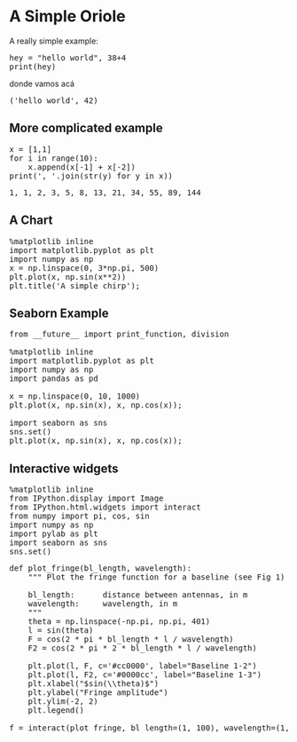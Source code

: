 # A Simple Oriole

A really simple example:

<pre data-code-language="python" data-executable="true" data-type="programlisting">
hey = "hello world", 38+4
print(hey)
</pre>
 donde vamos acá
<pre class="output_subarea output_stream output_stdout output_text" data-output="true">
('hello world', 42)
</pre>

## More complicated example


<pre data-code-language="python" data-executable="true" data-type="programlisting">
x = [1,1]
for i in range(10):    
    x.append(x[-1] + x[-2]) 
print(', '.join(str(y) for y in x))
</pre>

<pre class="output_subarea output_stream output_stdout output_text" data-output="true">
1, 1, 2, 3, 5, 8, 13, 21, 34, 55, 89, 144
</pre>


## A Chart

<pre data-code-language="python" data-executable="true" data-type="programlisting">
%matplotlib inline
import matplotlib.pyplot as plt
import numpy as np
x = np.linspace(0, 3*np.pi, 500)
plt.plot(x, np.sin(x**2))
plt.title('A simple chirp');
</pre>


## Seaborn Example

<pre data-code-language="python" data-executable="true" data-type="programlisting">
from __future__ import print_function, division

%matplotlib inline
import matplotlib.pyplot as plt
import numpy as np
import pandas as pd

x = np.linspace(0, 10, 1000)
plt.plot(x, np.sin(x), x, np.cos(x));

import seaborn as sns
sns.set()
plt.plot(x, np.sin(x), x, np.cos(x));
</pre>

## Interactive widgets

<pre data-code-language="python" data-executable="true" data-type="programlisting">
%matplotlib inline
from IPython.display import Image
from IPython.html.widgets import interact
from numpy import pi, cos, sin
import numpy as np
import pylab as plt
import seaborn as sns
sns.set()
</pre>


<pre data-code-language="python" data-executable="true" data-type="programlisting">
def plot_fringe(bl_length, wavelength):
    """ Plot the fringe function for a baseline (see Fig 1)

    bl_length:      distance between antennas, in m
    wavelength:     wavelength, in m
    """
    theta = np.linspace(-np.pi, np.pi, 401)
    l = sin(theta)
    F = cos(2 * pi * bl_length * l / wavelength)
    F2 = cos(2 * pi * 2 * bl_length * l / wavelength)

    plt.plot(l, F, c='#cc0000', label="Baseline 1-2")
    plt.plot(l, F2, c='#0000cc', label="Baseline 1-3")
    plt.xlabel("$sin(\\theta)$")
    plt.ylabel("Fringe amplitude")
    plt.ylim(-2, 2)
    plt.legend()

f = interact(plot_fringe, bl_length=(1, 100), wavelength=(1, 100))
</pre>
